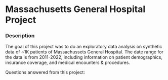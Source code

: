 # Massachusetts General Hospital Project

### Description
The goal of this project was to do an exploratory data analysis on synthetic data of ~1K patients of Massachussets General Hospital. The date range for the data is from 2011-2022, including information on patient demographics, insurance coverage, and medical encounters & procedures.

Questions answered from this project:
